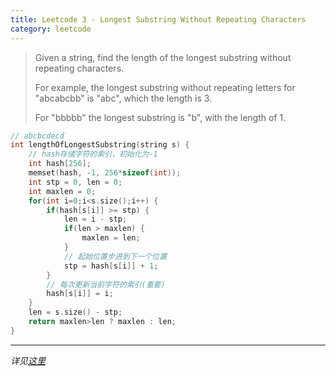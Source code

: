 ```yaml
---
title: Leetcode 3 - Longest Substring Without Repeating Characters 
category: leetcode
---
```


> Given a string, find the length of the longest substring without repeating characters. 
> 
> For example, the longest substring without repeating letters for "abcabcbb" is "abc", which the length is 3. 
> 
> For "bbbbb" the longest substring is "b", with the length of 1.


```cpp
// abcbcdecd
int lengthOfLongestSubstring(string s) {
    // hash存储字符的索引，初始化为-1
    int hash[256];
    memset(hash, -1, 256*sizeof(int));
    int stp = 0, len = 0;
    int maxlen = 0;
    for(int i=0;i<s.size();i++) {
        if(hash[s[i]] >= stp) {
            len = i - stp;
            if(len > maxlen) {
                maxlen = len;
            }
            // 起始位置步进到下一个位置
            stp = hash[s[i]] + 1;
        }
        // 每次更新当前字符的索引(重要)
        hash[s[i]] = i;
    }
    len = s.size() - stp;
    return maxlen>len ? maxlen : len;
}
```

---
*详见[这里](https://leetcode.com/discuss/29225/clean-c-code-by-using-hash)*
